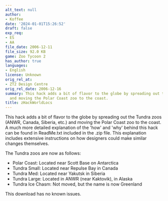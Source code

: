 ```yaml
---
alt_text: null
author:
- Koffee
date: '2024-01-01T15:26:52'
draft: false
exp_req:
- ES
- AA
file_date: 2006-12-11
file_size: 92.0 KB
game: Zoo Tycoon 2
has_author: true
languages:
- English
license: Unknown
orig_rel_at:
- ZT2 Design Centre
orig_rel_date: 2006-12-16
summary: This hack adds a bit of flavor to the globe by spreading out the Tundra zoos
  and moving the Polar Coast zoo to the coast.
title: zHackWorldLocs
---
```

This hack adds a bit of flavor to the globe by spreading out the Tundra zoos (ANWR, Canada, Siberia, etc.) and moving the Polar Coast zoo to the coast. A much more detailed explanation of the 'how' and 'why' behind this hack can be found in ReadMe.txt included in the .zip file. This explanation includes extensive instructions on how designers could make similar changes themselves.

The Tundra zoos are now as follows:
- Polar Coast: Located near Scott Base on Antarctica
- Tundra Small: Located near Repulse Bay in Canada
- Tundra Med: Located near Yakutsk in Siberia
- Tundra Large: Located in ANWR (near Kaktovik), in Alaska
- Tundra Ice Chasm: Not moved, but the name is now Greenland

This download has no known issues.